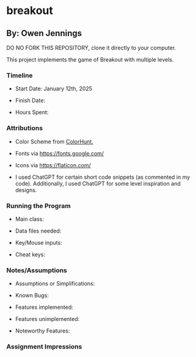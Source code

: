 # breakout
## By: Owen Jennings


DO NO FORK THIS REPOSITORY, clone it directly to your computer.


This project implements the game of Breakout with multiple levels.

### Timeline

 * Start Date: January 12th, 2025

 * Finish Date: 

 * Hours Spent:



### Attributions

 * Color Scheme from [ColorHunt.](https://colorhunt.co/palettes/pastel)
 * Fonts via https://fonts.google.com/
 * Icons via https://flaticon.com/
 
 * I used ChatGPT for certain short code snippets (as commented in my code). Additionally, I used ChatGPT for some level inspiration and designs.

### Running the Program

 * Main class:

 * Data files needed: 

 * Key/Mouse inputs:

 * Cheat keys:



### Notes/Assumptions

 * Assumptions or Simplifications:

 * Known Bugs:

 * Features implemented:

 * Features unimplemented:

 * Noteworthy Features:



### Assignment Impressions


